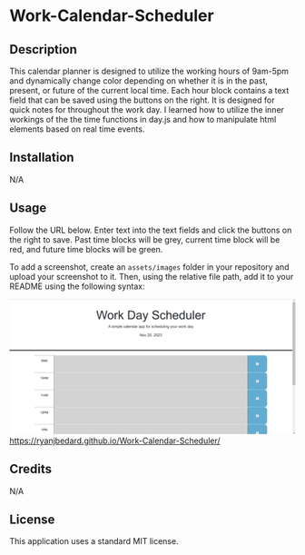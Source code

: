 # Work-Calendar-Scheduler

## Description

This calendar planner is designed to utilize the working hours of 9am-5pm and dynamically change color depending on whether it is in the past, present, or future of the current local time. Each hour block contains a text field that can be saved using the buttons on the right. It is designed for quick notes for throughout the work day. I learned how to utilize the inner workings of the the time functions in day.js and how to manipulate html elements based on real time events.

## Installation

N/A

## Usage

Follow the URL below. Enter text into the text fields and click the buttons on the right to save. Past time blocks will be grey, current time block will be red, and future time blocks will be green.

To add a screenshot, create an `assets/images` folder in your repository and upload your screenshot to it. Then, using the relative file path, add it to your README using the following syntax:

![alt text](./Assets/Images/Screenshot%202023-11-20%20214715.png)
https://ryanjbedard.github.io/Work-Calendar-Scheduler/

## Credits

N/A

## License

This application uses a standard MIT license.
